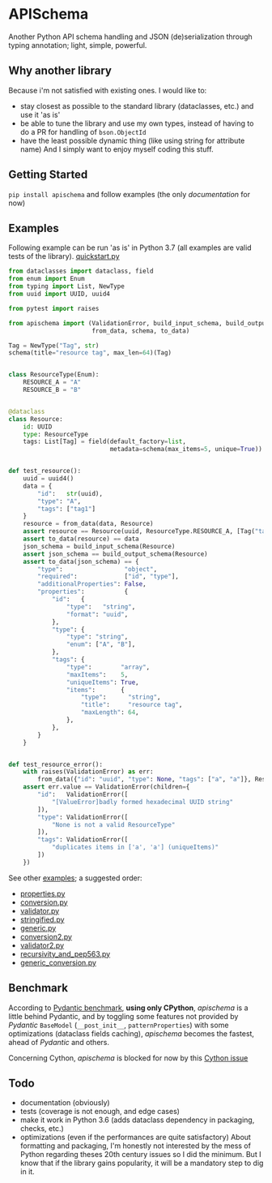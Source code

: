 # APISchema

Another Python API schema handling and JSON (de)serialization through typing annotation; light, simple, powerful.


## Why another library
Because i'm not satisfied with existing ones. I would like to:
- stay closest as possible to the standard library (dataclasses, etc.) and use it 'as is'
- be able to tune the library and use my own types, instead of having to do a PR for handling of `bson.ObjectId`
- have the least possible dynamic thing (like using string for attribute name)
And I simply want to enjoy myself coding this stuff.


## Getting Started

`pip install apischema` and follow examples (the only *documentation* for now)


## Examples
Following example can be run 'as is' in Python 3.7 (all examples are valid tests of the library).
[quickstart.py](examples/quickstart.py)
```python
from dataclasses import dataclass, field
from enum import Enum
from typing import List, NewType
from uuid import UUID, uuid4

from pytest import raises

from apischema import (ValidationError, build_input_schema, build_output_schema,
                       from_data, schema, to_data)

Tag = NewType("Tag", str)
schema(title="resource tag", max_len=64)(Tag)


class ResourceType(Enum):
    RESOURCE_A = "A"
    RESOURCE_B = "B"


@dataclass
class Resource:
    id: UUID
    type: ResourceType
    tags: List[Tag] = field(default_factory=list,
                            metadata=schema(max_items=5, unique=True))


def test_resource():
    uuid = uuid4()
    data = {
        "id":   str(uuid),
        "type": "A",
        "tags": ["tag1"]
    }
    resource = from_data(data, Resource)
    assert resource == Resource(uuid, ResourceType.RESOURCE_A, [Tag("tag1")])
    assert to_data(resource) == data
    json_schema = build_input_schema(Resource)
    assert json_schema == build_output_schema(Resource)
    assert to_data(json_schema) == {
        "type":                 "object",
        "required":             ["id", "type"],
        "additionalProperties": False,
        "properties":           {
            "id":   {
                "type":   "string",
                "format": "uuid",
            },
            "type": {
                "type": "string",
                "enum": ["A", "B"],
            },
            "tags": {
                "type":        "array",
                "maxItems":    5,
                "uniqueItems": True,
                "items":       {
                    "type":      "string",
                    "title":     "resource tag",
                    "maxLength": 64,
                },
            },
        }
    }


def test_resource_error():
    with raises(ValidationError) as err:
        from_data({"id": "uuid", "type": None, "tags": ["a", "a"]}, Resource)
    assert err.value == ValidationError(children={
        "id":   ValidationError([
            "[ValueError]badly formed hexadecimal UUID string"
        ]),
        "type": ValidationError([
            "None is not a valid ResourceType"
        ]),
        "tags": ValidationError([
            "duplicates items in ['a', 'a'] (uniqueItems)"
        ])
    })
```
See other [examples](examples); a suggested order:
- [properties.py](examples/properties.py)
- [conversion.py](examples/conversion.py) 
- [validator.py](examples/validator.py) 
- [stringified.py](examples/stringified.py) 
- [generic.py](examples/generic.py) 
- [conversion2.py](examples/conversion2.py) 
- [validator2.py](examples/validator2.py) 
- [recursivity_and_pep563.py](examples/recursivity_and_pep563.py) 
- [generic_conversion.py](examples/generic_conversion.py)


## Benchmark
According to [Pydantic benchmark](https://pydantic-docs.helpmanual.io/benchmarks/), **using only CPython**, *apischema* is a little behind Pydantic, and by toggling some features not provided by *Pydantic* `BaseModel` (`__post_init__`, `patternProperties`) with some optimizations (dataclass fields caching), *apischema* becomes the fastest, ahead of *Pydantic* and others.

Concerning Cython, *apischema* is blocked for now by this [Cython issue](https://github.com/cython/cython/issues/3537)


## Todo
- documentation (obviously)
- tests (coverage is not enough, and edge cases)
- make it work in Python 3.6 (adds dataclass dependency in packaging, checks, etc.)
- optimizations (even if the performances are quite satisfactory)
About formatting and packaging, I'm honestly not interested by the mess of Python regarding theses 20th century issues so I did the minimum. But I know that if the library gains popularity, it will be a mandatory step to dig in it.
